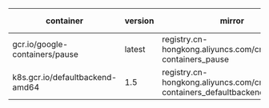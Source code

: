 | container                       | version | mirror                                                                       | mirrored at         |
| ------------------------------- | ------- | ---------------------------------------------------------------------------- | ------------------- |
| gcr.io/google-containers/pause  | latest  | registry.cn-hongkong.aliyuncs.com/cmi/google-containers_pause                | 2020-08-23 12:41:15 |
| k8s.gcr.io/defaultbackend-amd64 | 1.5     | registry.cn-hongkong.aliyuncs.com/cmi/google-containers_defaultbackend-amd64 | 2020-08-23 12:42:16 |